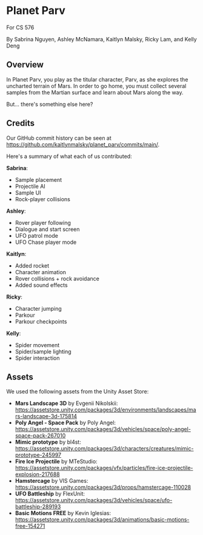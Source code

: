 # Planet Parv

For CS 576

By Sabrina Nguyen, Ashley McNamara, Kaitlyn Malsky, Ricky Lam, and Kelly Deng

## Overview
In Planet Parv, you play as the titular character, Parv, as she explores the uncharted terrain of Mars. In order to go home, you must collect several samples from the Martian surface and learn about Mars along the way.

But... there's something else here?

## Credits

Our GitHub commit history can be seen at https://github.com/kaitlynmalsky/planet_parv/commits/main/.

Here's a summary of what each of us contributed:

**Sabrina**:
* Sample placement
* Projectile AI
* Sample UI
* Rock-player collisions

**Ashley**:
* Rover player following
* Dialogue and start screen
* UFO patrol mode
* UFO Chase player mode

**Kaitlyn**:
* Added rocket
* Character animation
* Rover collisions + rock avoidance
* Added sound effects

**Ricky**:
* Character jumping
* Parkour
* Parkour checkpoints

**Kelly**:
* Spider movement
* Spider/sample lighting
* Spider interaction

## Assets

We used the following assets from the Unity Asset Store:
* **Mars Landscape 3D** by Evgenii Nikolskii: https://assetstore.unity.com/packages/3d/environments/landscapes/mars-landscape-3d-175814
* **Poly Angel - Space Pack** by Poly Angel: https://assetstore.unity.com/packages/3d/vehicles/space/poly-angel-space-pack-267010
* **Mimic prototype** by bl4st: https://assetstore.unity.com/packages/3d/characters/creatures/mimic-prototype-245997
* **Fire Ice Projectile** by MTeStudio: https://assetstore.unity.com/packages/vfx/particles/fire-ice-projectile-explosion-217688
* **Hamstercage** by VIS Games: https://assetstore.unity.com/packages/3d/props/hamstercage-110028
* **UFO Battleship** by FlexUnit: https://assetstore.unity.com/packages/3d/vehicles/space/ufo-battleship-289193
* **Basic Motions FREE** by Kevin Iglesias: https://assetstore.unity.com/packages/3d/animations/basic-motions-free-154271

